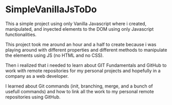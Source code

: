 # SimpleVanillaJsToDo

This a simple project using only Vanilla Javascript where i created, manipulated, and inyected elements to the DOM
using only Javascript functionalities.

This project took me around an hour and a half to create because i was playing around with different properties
and different methods to manipulate the elements using JS (no HTML and no CSS).

Then i realized that i needed to learn about GIT Fundamentals and GitHub to work with remote repositories for
my personal projects and hopefully in a company as a web developer.

I learned about Git commands (init, branching, merge, and a bunch of usefull commands) and how to link all the
work to my personal remote repositories using GitHub.
